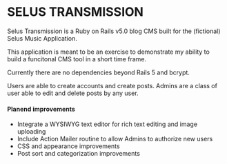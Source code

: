 # SELUS TRANSMISSION

Selus Transmission is a Ruby on Rails v5.0 blog CMS built for the (fictional) Selus Music Application.

This application is meant to be an exercise to demonstrate my ability to build a funcitonal CMS tool in a short time frame.

Currently there are no dependencies beyond Rails 5 and bcrypt.

Users are able to create accounts and create posts. Admins are a class of user able to edit and delete posts by any user.

#### Planend improvements
* Integrate a WYSIWYG text editor for rich text editing and image uploading
* Include Action Mailer routine to allow Admins to authorize new users
* CSS and appearance improvements
* Post sort and categorization improvements